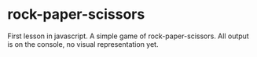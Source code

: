 # rock-paper-scissors

First lesson in javascript. 
A simple game of rock-paper-scissors. 
All output is on the console, no visual representation yet.